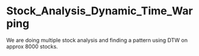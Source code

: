 # Stock_Analysis_Dynamic_Time_Warping
We are doing multiple stock analysis and finding a pattern using DTW on approx 8000 stocks.
